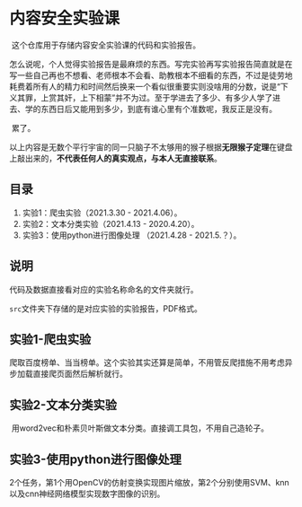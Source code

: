 # 内容安全实验课
​        这个仓库用于存储内容安全实验课的代码和实验报告。

​        怎么说呢，个人觉得实验报告是最麻烦的东西。写完实验再写实验报告简直就是在写一些自己再也不想看、老师根本不会看、助教根本不细看的东西，不过是徒劳地耗费着所有人的精力和时间然后换来一个看似很重要实则没啥用的分数，说是“下义其罪，上赏其奸，上下相蒙”并不为过。至于学进去了多少、有多少人学了进去、学的东西日后又能用到多少，到底有谁心里有个准数呢，我反正是没有。

​        累了。

​        以上内容是无数个平行宇宙的同一只脑子不太够用的猴子根据**无限猴子定理**在键盘上敲出来的，**不代表任何人的真实观点，与本人无直接联系**。

##  目录

1. 实验1：爬虫实验（2021.3.30 - 2021.4.06）。
2. 实验2：文本分类实验（2021.4.13 - 2020.4.20）。
3. 实验3：使用python进行图像处理  （2021.4.28 - 2021.5.？）。
##  说明

代码及数据直接看对应的实验名称命名的文件夹就行。

`src`文件夹下存储的是对应实验的实验报告，PDF格式。

## 实验1-爬虫实验

​        爬取百度榜单、当当榜单。这个实验其实还算是简单，不用管反爬措施不用考虑异步加载直接爬页面然后解析就行。

## 实验2-文本分类实验

​        用word2vec和朴素贝叶斯做文本分类。直接调工具包，不用自己造轮子。

##  实验3-使用python进行图像处理  

​        2个任务，第1个用OpenCV的仿射变换实现图片缩放，第2个分别使用SVM、knn以及cnn神经网络模型实现数字图像的识别。